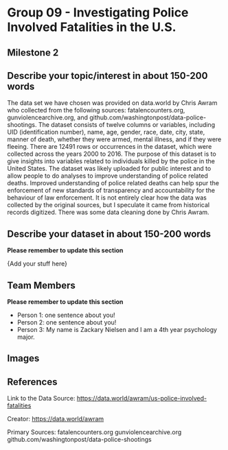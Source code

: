 # Group 09 - Investigating Police Involved Fatalities in the U.S.


## Milestone 2

## Describe your topic/interest in about 150-200 words

The data set we have chosen was provided on data.world by Chris Awram who collected from the following sources: fatalencounters.org, gunviolencearchive.org, and github.com/washingtonpost/data-police-shootings. The dataset consists of twelve columns or variables, including UID (identification number), name, age, gender, race, date, city, state, manner of death, whether they were armed, mental illness, and if they were fleeing. There are 12491 rows or occurrences in the dataset, which were collected across the years 2000 to 2016. The purpose of this dataset is to give insights into variables related to individuals killed by the police in the United States. The dataset was likely uploaded for public interest and to allow people to do analyses to improve understanding of police related deaths. Improved understanding of police related deaths can help spur the enforcement of new standards of transparency and accountability for the behaviour of law enforcement. It is not entirely clear how the data was collected by the original sources, but I speculate it came from historical records digitized. There was some data cleaning done by Chris Awram. 

## Describe your dataset in about 150-200 words

**Please remember to update this section**

{Add your stuff here}

## Team Members

**Please remember to update this section**

- Person 1: one sentence about you!
- Person 2: one sentence about you!
- Person 3: My name is Zackary Nielsen and I am a 4th year psychology major.

## Images


## References

Link to the Data Source: https://data.world/awram/us-police-involved-fatalities

Creator: https://data.world/awram

Primary Sources:
fatalencounters.org
gunviolencearchive.org
github.com/washingtonpost/data-police-shootings
